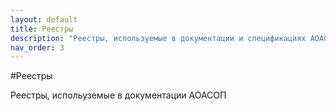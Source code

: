 ```yaml
---
layout: default
title: Реестры
description: "Реестры, используемые в документации и спецификациях АОАСОП"
nav_order: 3
---
```


#Реестры

Реестры, испольуземые в документации АОАСОП
